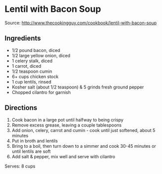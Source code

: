 # Lentil with Bacon Soup
Source: http://www.thecookingguy.com/cookbook/lentil-with-bacon-soup  

## Ingredients
* 1/2 pound bacon, diced 
* 1/2 large yellow onion, diced 
* 1 celery stalk, diced 
* 1 carrot, diced 
* 1/2 teaspoon cumin 
* 6+ cups chicken stock
* 1 cup lentils, rinsed
* Kosher salt (about 1/2 teaspoon) & 5 grinds fresh ground pepper
* Chopped cilantro for garnish

## Directions
1. Cook bacon in a large pot until halfway to being crispy
2. Remove excess grease, leaving a couple tablespoons
3. Add onion, celery, carrot and cumin - cook until just softened, about 5 minutes
4. Put in broth and lentils
5. Bring to a boil, then turn down to a simmer and cook 30-45 minutes or until lentils are soft
6. Add salt & pepper, mix well and serve with cilantro  

Serves: 8 cups
